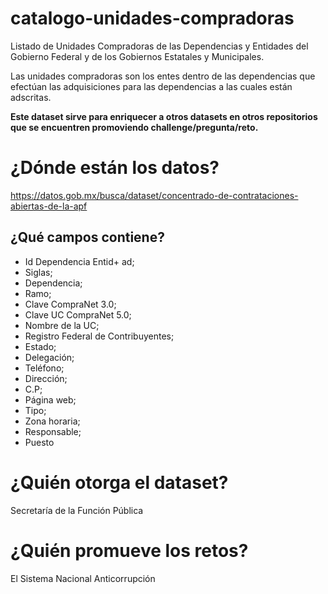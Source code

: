 # catalogo-unidades-compradoras
Listado de Unidades Compradoras de las Dependencias y Entidades del Gobierno Federal y de los Gobiernos Estatales y Municipales.

Las unidades compradoras son los entes dentro de las dependencias que efectúan las adquisiciones para las dependencias a las cuales están adscritas.

**Este dataset sirve para enriquecer a otros datasets en otros repositorios que se encuentren promoviendo challenge/pregunta/reto.**

# ¿Dónde están los datos?
https://datos.gob.mx/busca/dataset/concentrado-de-contrataciones-abiertas-de-la-apf

## ¿Qué campos contiene?
+ Id Dependencia Entid+ ad; 
+ Siglas; 
+ Dependencia; 
+ Ramo; 
+ Clave CompraNet 3.0; 
+ Clave UC CompraNet 5.0; 
+ Nombre de la UC; 
+ Registro Federal de Contribuyentes; 
+ Estado; 
+ Delegación; 
+ Teléfono; 
+ Dirección; 
+ C.P; 
+ Página web; 
+ Tipo; 
+ Zona horaria; 
+ Responsable; 
+ Puesto

# ¿Quién otorga el dataset?
Secretaría de la Función Pública

# ¿Quién promueve los retos?
El Sistema Nacional Anticorrupción
